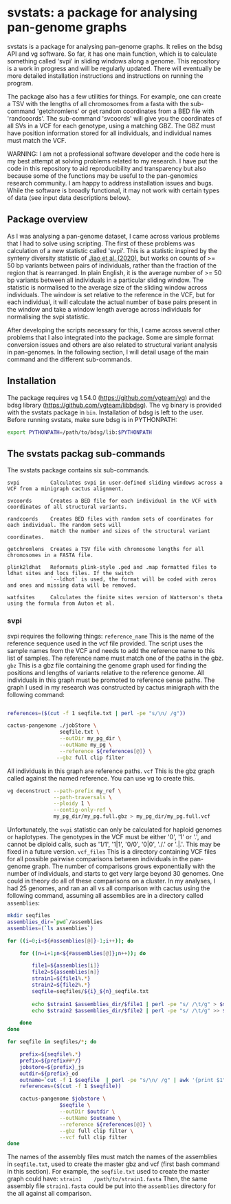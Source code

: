 # svstats: a package for analysing pan-genome graphs

svstats is a package for analysing pan-genome graphs. It relies on the bdsg API and vg software. So far, it has one main function, which is to calculate something called 'svpi' in sliding windows along a genome. This repository is a work in progress and will be regularly updated. There will eventually be more detailed installation instructions and instructions on running the program.

The package also has a few utilities for things. For example, one can create a TSV with the lengths of all chromosomes from a fasta with the sub-command 'getchromlens' or get random coordinates from a BED file with 'randcoords'. The sub-command 'svcoords' will give you the coordinates of all SVs in a VCF for each genotype, using a matching GBZ. The GBZ must have position information stored for all individuals, and individual names must match the VCF.

WARNING: I am not a professional software developer and the code here is my best attempt at solving problems related to my research. I have put the code in this repository to aid reproducibility and transparency but also because some of the functions may be useful to the pan-genomics research community. I am happy to address installation issues and bugs. While the software is broadly functional, it may not work with certain types of data (see input data descriptions below).

## Package overview

As I was analysing a pan-genome dataset, I came across various problems that I had to solve using scripting. The first of these problems was calculation of a new statistic called 'svpi'. This is a statistic inspired by the synteny diversity statistic of [Jiao et al. (2020)](https://doi.org/10.1038/s41467-020-14779-y), but works on counts of >= 50 bp variants between pairs of individuals, rather than the fraction of the region that is rearranged. In plain English, it is the average number of >= 50 bp variants between all individuals in a particular sliding window. The statistic is normalised to the average size of the sliding window across individuals. The window is set relative to the reference in the VCF, but for each individual, it will calculate the actual number of base pairs present in the window and take a window length average across individuals for normalising the svpi statistic.

After developing the scripts necessary for this, I came across several other problems that I also integrated into the package. Some are simple format conversion issues and others are also related to structural variant analysis in pan-genomes. In the following section, I will detail usage of the main command and the different sub-commands.

## Installation

The package requires vg 1.54.0 (https://github.com/vgteam/vg) and the bdsg library (https://github.com/vgteam/libbdsg). The vg binary is provided with the svstats package in `bin`. Installation of bdsg is left to the user. Before running svstats, make sure bdsg is in PYTHONPATH:
```bash
export PYTHONPATH=/path/to/bdsg/lib:$PYTHONPATH
```

## The svstats packag sub-commands

The svstats package contains six sub-commands.

    svpi          Calculates svpi in user-defined sliding windows across a VCF from a minigraph cactus alignment.

    svcoords      Creates a BED file for each individual in the VCF with coordinates of all structural variants.

    randcoords    Creates BED files with random sets of coordinates for each individual. The random sets will
                  match the number and sizes of the structural variant coordinates.

    getchromlens  Creates a TSV file with chromosome lengths for all chromosomes in a FASTA file.

    plink2ldhat   Reformats plink-style .ped and .map formatted files to ldhat sites and locs files. If the switch
                  `--ldhot` is used, the format will be coded with zeros and ones and missing data will be removed.

    watfsites     Calculates the finite sites version of Watterson's theta using the formula from Auton et al.


### svpi

svpi requires the following things:
`reference_name`
This is the name of the reference sequence used in the vcf file provided. The script uses the sample names from the VCF and needs to add the reference name to this list of samples. The reference name must match one of the paths in the gbz.
`gbz`
This is a gbz file containing the genome graph used for finding the positions and lengths of variants relative to the reference genome. All individuals in this graph must be promoted to reference sense paths. The graph I used in my research was constructed by cactus minigraph with the following command:
```bash

references=($(cut -f 1 seqfile.txt | perl -pe "s/\n/ /g"))

cactus-pangenome ./jobStore \
                 seqfile.txt \
                 --outDir my_pg_dir \
                 --outName my_pg \
                 --reference ${references[@]} \
		        --gbz full clip filter 

```
All individuals in this graph are reference paths.
`vcf`
This is the gbz graph called against the named reference.
You can use vg to create this.
```bash
vg deconstruct --path-prefix my_ref \
               --path-traversals \
	           --ploidy 1 \
	           --contig-only-ref \
	           my_pg_dir/my_pg.full.gbz > my_pg_dir/my_pg.full.vcf

```
Unfortunately, the `svpi` statistic can only be calculated for haploid genomes or haplotypes. The genotypes in the VCF must be either '0', '1' or '.', and cannot be diploid calls, such as '1/1', '1|1', '0/0', '0|0', './.' or '.|.'. This may be fixed in a future version.
`vcf_files`
This is a directory containing VCF files for all possible pairwise comparisons between individuals in the pan-genome graph. The number of comparisons grows exponentially with the number of individuals, and starts to get very large beyond 30 genomes. One could in theory do all of these comparisons on a cluster. In my analyses, I had 25 genomes, and ran an all vs all comparison with cactus using the following command, assuming all assemblies are in a directory called `assemblies`:
```bash
mkdir seqfiles
assemblies_dir=`pwd`/assemblies
assemblies=(`ls assemblies`)

for ((i=0;i<${#assemblies[@]}-1;i++)); do

    for ((n=i+1;n<${#assemblies[@]};n++)); do

        file1=${assemblies[i]}
	    file2=${assemblies[n]}
	    strain1=${file1%.*}
	    strain2=${file2%.*}
	    seqfile=seqfiles/${i}_${n}_seqfile.txt
	
	    echo $strain1 $assemblies_dir/$file1 | perl -pe "s/ /\t/g" > $seqfile
	    echo $strain2 $assemblies_dir/$file2 | perl -pe "s/ /\t/g" >> $seqfile

	done
done

for seqfile in seqfiles/*; do

    prefix=${seqfile%.*}
    prefix=${prefix##*/}
    jobstore=${prefix}_js
    outdir=${prefix}_od
    outname=`cut -f 1 $seqfile  | perl -pe "s/\n/ /g" | awk '{print $1"_"$2}'`
    references=($(cut -f 1 $seqfile))

    cactus-pangenome $jobstore \
                 $seqfile \
                 --outDir $outdir \
                 --outName $outname \
                 --reference ${references[@]} \
		         --gbz full clip filter \
		         --vcf full clip filter
done
```
The names of the assembly files must match the names of the assemblies in `seqfile.txt`, used to create the master gbz and vcf (first bash command in this section). For example, the `seqfile.txt` used to create the master graph could have:
`strain1    /path/to/strain1.fasta`
Then, the same assembly file `strain1.fasta` could be put into the `assemblies` directory for the all against all comparison.
